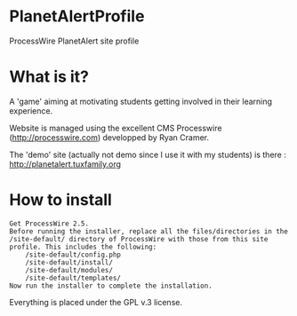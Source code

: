 PlanetAlertProfile
==================

ProcessWire PlanetAlert site profile

What is it?
==================

A 'game' aiming at motivating students getting involved in their learning experience.

Website is managed using the excellent CMS Processwire (http://processwire.com) developped by Ryan Cramer.

The 'demo' site (actually not demo since I use it with my students) is there : http://planetalert.tuxfamily.org


How to install
==================
    Get ProcessWire 2.5.
    Before running the installer, replace all the files/directories in the /site-default/ directory of ProcessWire with those from this site profile. This includes the following:
        /site-default/config.php
        /site-default/install/
        /site-default/modules/
        /site-default/templates/
    Now run the installer to complete the installation.

Everything is placed under the GPL v.3 license.
